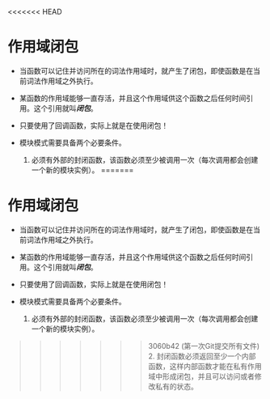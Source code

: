 <<<<<<< HEAD
# 作用域闭包

- 当函数可以记住并访问所在的词法作用域时，就产生了闭包，即使函数是在当前词法作用域之外执行。

- 某函数的作用域能够一直存活，并且这个作用域供这个函数之后任何时间引用。这个引用就叫***闭包***。

- 只要使用了回调函数，实际上就是在使用闭包！


- 模块模式需要具备两个必要条件。
    1. 必须有外部的封闭函数，该函数必须至少被调用一次（每次调用都会创建一个新的模块实例）。
=======
# 作用域闭包

- 当函数可以记住并访问所在的词法作用域时，就产生了闭包，即使函数是在当前词法作用域之外执行。

- 某函数的作用域能够一直存活，并且这个作用域供这个函数之后任何时间引用。这个引用就叫***闭包***。

- 只要使用了回调函数，实际上就是在使用闭包！


- 模块模式需要具备两个必要条件。
    1. 必须有外部的封闭函数，该函数必须至少被调用一次（每次调用都会创建一个新的模块实例）。
>>>>>>> 3060b42 (第一次Git提交所有文件)
    2. 封闭函数必须返回至少一个内部函数，这样内部函数才能在私有作用域中形成闭包，并且可以访问或者修改私有的状态。